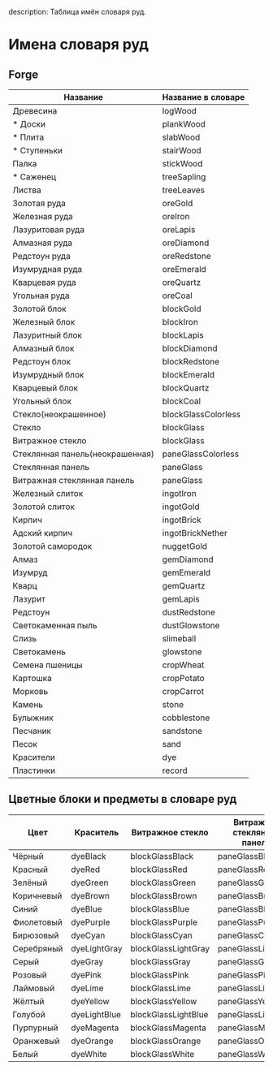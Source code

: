 description: Таблица имён словаря руд.

# Имена словаря руд

## Forge

| Название                        | Название в словаре  |
|---------------------------------|---------------------|
| Древесина                       | logWood             |
| * Доски                         | plankWood           |
| * Плита                         | slabWood            |
| * Ступеньки                     | stairWood           |
| Палка                           | stickWood           |
| * Саженец                       | treeSapling         |
| Листва                          | treeLeaves          |
| Золотая руда                    | oreGold             |
| Железная руда                   | oreIron             |
| Лазуритовая руда                | oreLapis            |
| Алмазная руда                   | oreDiamond          |
| Редстоун руда                   | oreRedstone         |
| Изумрудная руда                 | oreEmerald          |
| Кварцевая руда                  | oreQuartz           |
| Угольная руда                   | oreCoal             |
| Золотой блок                    | blockGold           |
| Железный блок                   | blockIron           |
| Лазуритный блок                 | blockLapis          |
| Алмазный блок                   | blockDiamond        |
| Редстоун блок                   | blockRedstone       |
| Изумрудный блок                 | blockEmerald        |
| Кварцевый блок                  | blockQuartz         |
| Угольный блок                   | blockCoal           |
| Стекло(неокрашенное)            | blockGlassColorless |
| Стекло                          | blockGlass          |
| Витражное стекло                | blockGlass          |
| Стеклянная панель(неокрашенная) | paneGlassColorless  |
| Стеклянная панель               | paneGlass           |
| Витражная стеклянная панель     | paneGlass           |
| Железный слиток                 | ingotIron           |
| Золотой слиток                  | ingotGold           |
| Кирпич                          | ingotBrick          |
| Адский кирпич                   | ingotBrickNether    |
| Золотой самородок               | nuggetGold          |
| Алмаз                           | gemDiamond          |
| Изумруд                         | gemEmerald          |
| Кварц                           | gemQuartz           |
| Лазурит                         | gemLapis            |
| Редстоун                        | dustRedstone        |
| Светокаменная пыль              | dustGlowstone       |
| Слизь                           | slimeball           |
| Светокамень                     | glowstone           |
| Семена пшеницы                  | cropWheat           |
| Картошка                        | cropPotato          |
| Морковь                         | cropCarrot          |
| Камень                          | stone               |
| Булыжник                        | cobblestone         |
| Песчаник                        | sandstone           |
| Песок                           | sand                |
| Красители                       | dye                 |
| Пластинки                       | record              |

## Цветные блоки и предметы в словаре руд

| Цвет       | Краситель    | Витражное стекло    | Витражная стеклянная панель |
|------------|--------------|---------------------|-----------------------------|
| Чёрный     | dyeBlack     | blockGlassBlack     | paneGlassBlack              |
| Красный    | dyeRed       | blockGlassRed       | paneGlassRed                |
| Зелёный    | dyeGreen     | blockGlassGreen     | paneGlassGreen              |
| Коричневый | dyeBrown     | blockGlassBrown     | paneGlassBrown              |
| Синий      | dyeBlue      | blockGlassBlue      | paneGlassBlue               |
| Фиолетовый | dyePurple    | blockGlassPurple    | paneGlassPurple             |
| Бирюзовый  | dyeCyan      | blockGlassCyan      | paneGlassCyan               |
| Серебряный | dyeLightGray | blockGlassLightGray | paneGlassLightGray          |
| Серый      | dyeGray      | blockGlassGray      | paneGlassGray               |
| Розовый    | dyePink      | blockGlassPink      | paneGlassPink               |
| Лаймовый   | dyeLime      | blockGlassLime      | paneGlassLime               |
| Жёлтый     | dyeYellow    | blockGlassYellow    | paneGlassYellow             |
| Голубой    | dyeLightBlue | blockGlassLightBlue | paneGlassLightBlue          |
| Пурпурный  | dyeMagenta   | blockGlassMagenta   | paneGlassMagenta            |
| Оранжевый  | dyeOrange    | blockGlassOrange    | paneGlassOrange             |
| Белый      | dyeWhite     | blockGlassWhite     | paneGlassWhite              |

